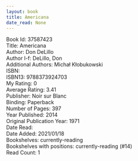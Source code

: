 ```yaml
---
layout: book
title: Americana
date_read: None
---
```


Book Id: 37587423<br />
Title: Americana<br />
Author: Don DeLillo<br />
Author l-f: DeLillo, Don<br />
Additional Authors: Michał Kłobukowski<br />
ISBN: <br />
ISBN13: 9788373924703<br />
My Rating: 0<br />
Average Rating: 3.41<br />
Publisher: Noir sur Blanc<br />
Binding: Paperback<br />
Number of Pages: 397<br />
Year Published: 2014<br />
Original Publication Year: 1971<br />
Date Read: <br />
Date Added: 2021/01/18<br />
Bookshelves: currently-reading<br />
Bookshelves with positions: currently-reading (#14)<br />
Read Count: 1<br />

